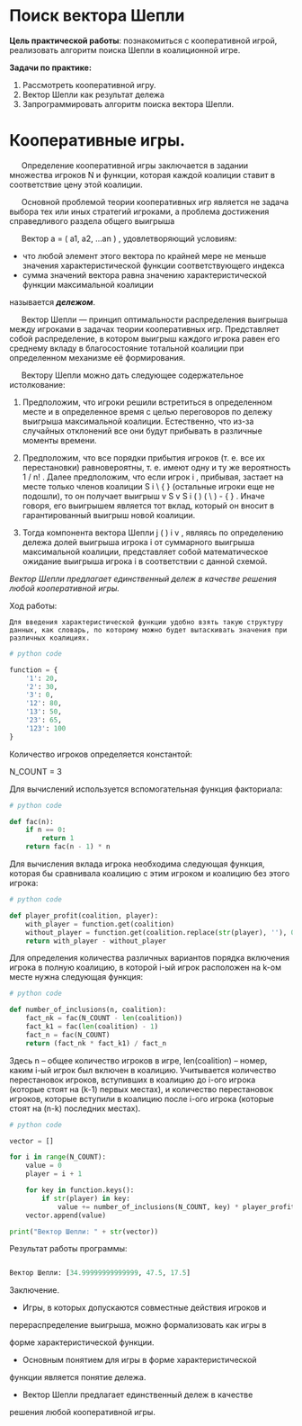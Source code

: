 ﻿# Поиск вектора Шепли 

**Цель практической работы**: познакомиться с кооперативной игрой, реализовать алгоритм поиска Шепли в коалиционной игре.  

**Задачи по практике:**

1. Рассмотреть кооперативной игру.
2. Вектор Шепли как результат дележа 
3. Запрограммировать алгоритм поиска вектора Шепли. 
   

# Кооперативные игры.

`	`Определение кооперативной игры заключается в задании множества игроков N и функции, которая каждой коалиции ставит в соответствие цену этой коалиции. 

`	`Основной проблемой теории кооперативных игр является не задача выбора тех или иных стратегий игроками, а проблема достижения справедливого раздела общего выигрыша

`	`Вектор a = ( a1, a2, …an ) , удовлетворяющий условиям:

- что любой элемент этого вектора по крайней мере не меньше значения характеристической функции соответствующего индекса
- сумма значений вектора равна значению характеристической функции максимальной коалиции 

называется ***дележом***.

`	`Вектор Шепли — принцип оптимальности распределения выигрыша между игроками в задачах теории кооперативных игр. Представляет собой распределение, в котором выигрыш каждого игрока равен его среднему вкладу в благосостояние тотальной коалиции при определенном механизме её формирования.

`	`Вектору Шепли можно дать следующее содержательное истолкование: 

1. Предположим, что игроки решили встретиться в определенном месте и в определенное время с целью переговоров по дележу выигрыша максимальной коалиции. Естественно, что из-за случайных отклонений все они будут прибывать в различные моменты времени. 

2. Предположим, что все порядки прибытия игроков (т. е. все их перестановки) равновероятны, т. е. имеют одну и ту же вероятность 1 / n! . Далее предположим, что если игрок i , прибывая, застает на месте только членов коалиции S i \ { } (остальные игроки еще не подошли), то он получает выигрыш v S v S i ( ) ( \ ) - { } . Иначе говоря, его выигрышем является тот вклад, который он вносит в гарантированный выигрыш новой коалиции. 
3. Тогда компонента вектора Шепли j ( ) i v , являясь по определению дележа долей выигрыша игрока i от суммарного выигрыша максимальной коалиции, представляет собой математическое ожидание выигрыша игрока i в соответствии с данной схемой.

*Вектор Шепли предлагает единственный дележ в качестве решения любой кооперативной игры.*

Ход работы:

    Для введения характеристической функции удобно взять такую структуру данных, как словарь, по которому можно будет вытаскивать значения при различных коалициях. 

```python
# python code

function = {
    '1': 20,
    '2': 30,
    '3': 0,
    '12': 80,
    '13': 50,
    '23': 65,
    '123': 100
}

```

Количество игроков определяется константой:

N\_COUNT = 3

Для вычислений используется вспомогательная функция факториала:

```python
# python code

def fac(n):
    if n == 0:
        return 1
    return fac(n - 1) * n

```


Для вычисления вклада игрока необходима следующая функция, которая бы сравнивала коалицию с этим игроком и коалицию без этого игрока:

```python
# python code

def player_profit(coalition, player):
    with_player = function.get(coalition)
    without_player = function.get(coalition.replace(str(player), ''), 0)
    return with_player - without_player

```


Для определения количества различных вариантов порядка включения игрока в полную коалицию, в которой i-ый игрок расположен на k-ом месте нужна следующая функция:

```python
# python code

def number_of_inclusions(n, coalition):
    fact_nk = fac(N_COUNT - len(coalition))
    fact_k1 = fac(len(coalition) - 1)
    fact_n = fac(N_COUNT)
    return (fact_nk * fact_k1) / fact_n

```


Здесь n – общее количество игроков в игре, len(coalition) – номер, каким i-ый игрок был включен в коалицию. Учитывается количество перестановок игроков, вступивших в коалицию до i-ого игрока (которые стоят на (k-1) первых местах), и количество перестановок игроков, которые вступили в коалицию после i-ого игрока (которые стоят на (n-k) последних местах).

```python
# python code

vector = []

for i in range(N_COUNT):
    value = 0
    player = i + 1

    for key in function.keys():
        if str(player) in key:
            value += number_of_inclusions(N_COUNT, key) * player_profit(key, player)
    vector.append(value)

print("Вектор Шепли: " + str(vector))

```


Результат работы программы:

```python

Вектор Шепли: [34.99999999999999, 47.5, 17.5]

```

Заключение. 

- Игры, в которых допускаются совместные действия игроков и

перераспределение выигрыша, можно формализовать как игры в

форме характеристической функции.

- Основным понятием для игры в форме характеристической

функции является понятие дележа.

- Вектор Шепли предлагает единственный дележ в качестве

решения любой кооперативной игры.


